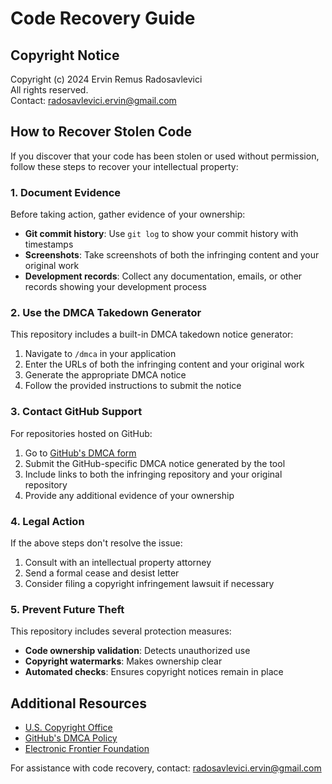 # Code Recovery Guide

## Copyright Notice
Copyright (c) 2024 Ervin Remus Radosavlevici  
All rights reserved.  
Contact: radosavlevici.ervin@gmail.com

## How to Recover Stolen Code

If you discover that your code has been stolen or used without permission, follow these steps to recover your intellectual property:

### 1. Document Evidence

Before taking action, gather evidence of your ownership:

- **Git commit history**: Use `git log` to show your commit history with timestamps
- **Screenshots**: Take screenshots of both the infringing content and your original work
- **Development records**: Collect any documentation, emails, or other records showing your development process

### 2. Use the DMCA Takedown Generator

This repository includes a built-in DMCA takedown notice generator:

1. Navigate to `/dmca` in your application
2. Enter the URLs of both the infringing content and your original work
3. Generate the appropriate DMCA notice
4. Follow the provided instructions to submit the notice

### 3. Contact GitHub Support

For repositories hosted on GitHub:

1. Go to [GitHub's DMCA form](https://github.com/contact/dmca)
2. Submit the GitHub-specific DMCA notice generated by the tool
3. Include links to both the infringing repository and your original repository
4. Provide any additional evidence of your ownership

### 4. Legal Action

If the above steps don't resolve the issue:

1. Consult with an intellectual property attorney
2. Send a formal cease and desist letter
3. Consider filing a copyright infringement lawsuit if necessary

### 5. Prevent Future Theft

This repository includes several protection measures:

- **Code ownership validation**: Detects unauthorized use
- **Copyright watermarks**: Makes ownership clear
- **Automated checks**: Ensures copyright notices remain in place

## Additional Resources

- [U.S. Copyright Office](https://www.copyright.gov/)
- [GitHub's DMCA Policy](https://docs.github.com/en/github/site-policy/dmca-takedown-policy)
- [Electronic Frontier Foundation](https://www.eff.org/issues/intellectual-property)

For assistance with code recovery, contact: radosavlevici.ervin@gmail.com